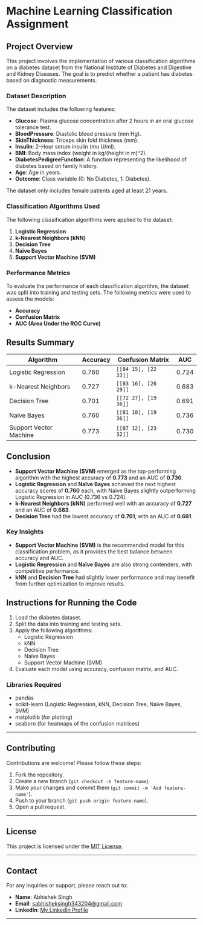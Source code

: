 # Machine Learning Classification Assignment

## Project Overview

This project involves the implementation of various classification algorithms on a diabetes dataset from the National Institute of Diabetes and Digestive and Kidney Diseases. The goal is to predict whether a patient has diabetes based on diagnostic measurements.

### Dataset Description

The dataset includes the following features:
- **Glucose**: Plasma glucose concentration after 2 hours in an oral glucose tolerance test.
- **BloodPressure**: Diastolic blood pressure (mm Hg).
- **SkinThickness**: Triceps skin fold thickness (mm).
- **Insulin**: 2-Hour serum insulin (mu U/ml).
- **BMI**: Body mass index (weight in kg/(height in m)^2).
- **DiabetesPedigreeFunction**: A function representing the likelihood of diabetes based on family history.
- **Age**: Age in years.
- **Outcome**: Class variable (0: No Diabetes, 1: Diabetes).

The dataset only includes female patients aged at least 21 years.

### Classification Algorithms Used

The following classification algorithms were applied to the dataset:

1. **Logistic Regression**
2. **k-Nearest Neighbors (kNN)**
3. **Decision Tree**
4. **Naïve Bayes**
5. **Support Vector Machine (SVM)**

### Performance Metrics

To evaluate the performance of each classification algorithm, the dataset was split into training and testing sets. The following metrics were used to assess the models:
- **Accuracy**
- **Confusion Matrix**
- **AUC (Area Under the ROC Curve)**

## Results Summary

| Algorithm             | Accuracy | Confusion Matrix               | AUC   |
|-----------------------|----------|--------------------------------|-------|
| Logistic Regression    | 0.760    | `[[84 15], [22 33]]`           | 0.724 |
| k-Nearest Neighbors    | 0.727    | `[[83 16], [26 29]]`           | 0.683 |
| Decision Tree          | 0.701    | `[[72 27], [19 36]]`           | 0.691 |
| Naïve Bayes            | 0.760    | `[[81 18], [19 36]]`           | 0.736 |
| Support Vector Machine | 0.773    | `[[87 12], [23 32]]`           | 0.730 |

## Conclusion

- **Support Vector Machine (SVM)** emerged as the top-performing algorithm with the highest accuracy of **0.773** and an AUC of **0.730**.
- **Logistic Regression** and **Naïve Bayes** achieved the next highest accuracy scores of **0.760** each, with Naïve Bayes slightly outperforming Logistic Regression in AUC (0.736 vs 0.724).
- **k-Nearest Neighbors (kNN)** performed well with an accuracy of **0.727** and an AUC of **0.683**.
- **Decision Tree** had the lowest accuracy of **0.701**, with an AUC of **0.691**.

### Key Insights

- **Support Vector Machine (SVM)** is the recommended model for this classification problem, as it provides the best balance between accuracy and AUC.
- **Logistic Regression** and **Naïve Bayes** are also strong contenders, with competitive performance.
- **kNN** and **Decision Tree** had slightly lower performance and may benefit from further optimization to improve results.

## Instructions for Running the Code

1. Load the diabetes dataset.
2. Split the data into training and testing sets.
3. Apply the following algorithms:
   - Logistic Regression
   - kNN
   - Decision Tree
   - Naïve Bayes
   - Support Vector Machine (SVM)
4. Evaluate each model using accuracy, confusion matrix, and AUC.

### Libraries Required
- pandas
- scikit-learn (Logistic Regression, kNN, Decision Tree, Naïve Bayes, SVM)
- matplotlib (for plotting)
- seaborn (for heatmaps of the confusion matrices)

- - -

## **Contributing**

Contributions are welcome! Please follow these steps:
1. Fork the repository.
2. Create a new branch (`git checkout -b feature-name`).
3. Make your changes and commit them (`git commit -m 'Add feature-name'`).
4. Push to your branch (`git push origin feature-name`).
5. Open a pull request.

- - -

## **License**

This project is licensed under the [MIT License](LICENSE).

- - -

## **Contact**

For any inquiries or support, please reach out to:
- **Name**: Abhishek Singh
- **Email**: sabhisheksingh343204@gmail.com
- **LinkedIn**: [My LinkedIn Profile](https://www.linkedin.com/in/abhishek-singh-bba2662a9)

- - -
